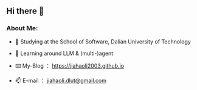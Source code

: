 ## Hi there 👋

### About Me:

- 📖 Studying at the School of Software, Dalian University of Technology
  
- 🌱 Learning around LLM & (multi-)agent

- ⌨️ My-Blog ： https://jiahaoli2003.github.io
  
- 📫 E-mail ： jiahaoli.dlut@gmail.com

